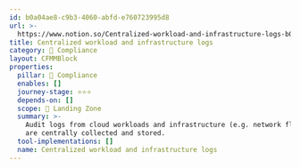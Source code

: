 ```yaml
---
id: b0a04ae8-c9b3-4060-abfd-e760723995d8
url: >-
  https://www.notion.so/Centralized-workload-and-infrastructure-logs-b0a04ae8c9b34060abfde760723995d8
title: Centralized workload and infrastructure logs
category: 🔖 Compliance
layout: CFMMBlock
properties:
  pillar: 🔖 Compliance
  enables: []
  journey-stage: ⭐️⭐️⭐️
  depends-on: []
  scope: 🛬 Landing Zone
  summary: >-
    Audit logs from cloud workloads and infrastructure (e.g. network flow logs)
    are centrally collected and stored.
  tool-implementations: []
  name: Centralized workload and infrastructure logs
---
```


